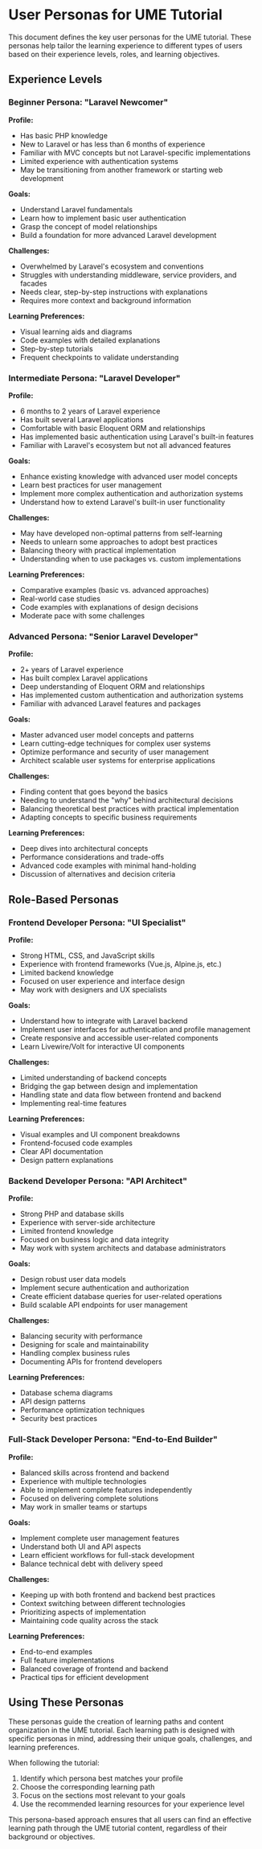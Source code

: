 # User Personas for UME Tutorial

<link rel="stylesheet" href="../assets/css/styles.css">

This document defines the key user personas for the UME tutorial. These personas help tailor the learning experience to different types of users based on their experience levels, roles, and learning objectives.

## Experience Levels

### Beginner Persona: "Laravel Newcomer"

**Profile:**
- Has basic PHP knowledge
- New to Laravel or has less than 6 months of experience
- Familiar with MVC concepts but not Laravel-specific implementations
- Limited experience with authentication systems
- May be transitioning from another framework or starting web development

**Goals:**
- Understand Laravel fundamentals
- Learn how to implement basic user authentication
- Grasp the concept of model relationships
- Build a foundation for more advanced Laravel development

**Challenges:**
- Overwhelmed by Laravel's ecosystem and conventions
- Struggles with understanding middleware, service providers, and facades
- Needs clear, step-by-step instructions with explanations
- Requires more context and background information

**Learning Preferences:**
- Visual learning aids and diagrams
- Code examples with detailed explanations
- Step-by-step tutorials
- Frequent checkpoints to validate understanding

### Intermediate Persona: "Laravel Developer"

**Profile:**
- 6 months to 2 years of Laravel experience
- Has built several Laravel applications
- Comfortable with basic Eloquent ORM and relationships
- Has implemented basic authentication using Laravel's built-in features
- Familiar with Laravel's ecosystem but not all advanced features

**Goals:**
- Enhance existing knowledge with advanced user model concepts
- Learn best practices for user management
- Implement more complex authentication and authorization systems
- Understand how to extend Laravel's built-in user functionality

**Challenges:**
- May have developed non-optimal patterns from self-learning
- Needs to unlearn some approaches to adopt best practices
- Balancing theory with practical implementation
- Understanding when to use packages vs. custom implementations

**Learning Preferences:**
- Comparative examples (basic vs. advanced approaches)
- Real-world case studies
- Code examples with explanations of design decisions
- Moderate pace with some challenges

### Advanced Persona: "Senior Laravel Developer"

**Profile:**
- 2+ years of Laravel experience
- Has built complex Laravel applications
- Deep understanding of Eloquent ORM and relationships
- Has implemented custom authentication and authorization systems
- Familiar with advanced Laravel features and packages

**Goals:**
- Master advanced user model concepts and patterns
- Learn cutting-edge techniques for complex user systems
- Optimize performance and security of user management
- Architect scalable user systems for enterprise applications

**Challenges:**
- Finding content that goes beyond the basics
- Needing to understand the "why" behind architectural decisions
- Balancing theoretical best practices with practical implementation
- Adapting concepts to specific business requirements

**Learning Preferences:**
- Deep dives into architectural concepts
- Performance considerations and trade-offs
- Advanced code examples with minimal hand-holding
- Discussion of alternatives and decision criteria

## Role-Based Personas

### Frontend Developer Persona: "UI Specialist"

**Profile:**
- Strong HTML, CSS, and JavaScript skills
- Experience with frontend frameworks (Vue.js, Alpine.js, etc.)
- Limited backend knowledge
- Focused on user experience and interface design
- May work with designers and UX specialists

**Goals:**
- Understand how to integrate with Laravel backend
- Implement user interfaces for authentication and profile management
- Create responsive and accessible user-related components
- Learn Livewire/Volt for interactive UI components

**Challenges:**
- Limited understanding of backend concepts
- Bridging the gap between design and implementation
- Handling state and data flow between frontend and backend
- Implementing real-time features

**Learning Preferences:**
- Visual examples and UI component breakdowns
- Frontend-focused code examples
- Clear API documentation
- Design pattern explanations

### Backend Developer Persona: "API Architect"

**Profile:**
- Strong PHP and database skills
- Experience with server-side architecture
- Limited frontend knowledge
- Focused on business logic and data integrity
- May work with system architects and database administrators

**Goals:**
- Design robust user data models
- Implement secure authentication and authorization
- Create efficient database queries for user-related operations
- Build scalable API endpoints for user management

**Challenges:**
- Balancing security with performance
- Designing for scale and maintainability
- Handling complex business rules
- Documenting APIs for frontend developers

**Learning Preferences:**
- Database schema diagrams
- API design patterns
- Performance optimization techniques
- Security best practices

### Full-Stack Developer Persona: "End-to-End Builder"

**Profile:**
- Balanced skills across frontend and backend
- Experience with multiple technologies
- Able to implement complete features independently
- Focused on delivering complete solutions
- May work in smaller teams or startups

**Goals:**
- Implement complete user management features
- Understand both UI and API aspects
- Learn efficient workflows for full-stack development
- Balance technical debt with delivery speed

**Challenges:**
- Keeping up with both frontend and backend best practices
- Context switching between different technologies
- Prioritizing aspects of implementation
- Maintaining code quality across the stack

**Learning Preferences:**
- End-to-end examples
- Full feature implementations
- Balanced coverage of frontend and backend
- Practical tips for efficient development

## Using These Personas

These personas guide the creation of learning paths and content organization in the UME tutorial. Each learning path is designed with specific personas in mind, addressing their unique goals, challenges, and learning preferences.

When following the tutorial:

1. Identify which persona best matches your profile
2. Choose the corresponding learning path
3. Focus on the sections most relevant to your goals
4. Use the recommended learning resources for your experience level

This persona-based approach ensures that all users can find an effective learning path through the UME tutorial content, regardless of their background or objectives.
